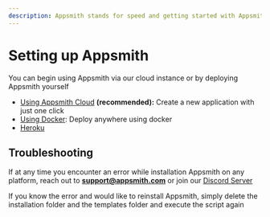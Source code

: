 ```yaml
---
description: Appsmith stands for speed and getting started with Appsmith is just as fast.
---
```


# Setting up Appsmith

You can begin using Appsmith via our cloud instance or by deploying Appsmith yourself

* [Using Appsmith Cloud](./appsmith-cloud.md) **\(recommended\):** Create a new application with just one click
* [Using Docker](./docker.md): Deploy anywhere using docker
* [Heroku](./heroku.md)

## Troubleshooting

If at any time you encounter an error while installation Appsmith on any platform, reach out to **support@appsmith.com** or join our [Discord Server](https://discord.com/invite/rBTTVJp)

If you know the error and would like to reinstall Appsmith, simply delete the installation folder and the templates folder and execute the script again

